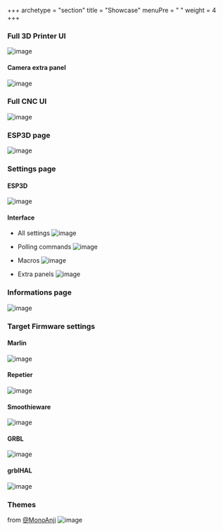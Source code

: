 +++
archetype = "section"
title = "Showcase"
menuPre = "<i class='far fa-eye'></i> "
weight = 4
+++

### Full 3D Printer UI 
![image](full.png?width=400px)

#### Camera extra panel 
![image](camera.png?width=400px)

### Full CNC UI 
![image](cnc-dashboard.png?width=400px)

### ESP3D page 
![image](esp3d.png?width=400px)

### Settings page  

#### ESP3D
![image](settings.png?width=400px)

#### Interface
* All settings
![image](interface.png?width=400px)

* Polling commands
![image](polling.png?width=400px)

* Macros
![image](addmacro.png?width=400px)

* Extra panels
![image](camera_extra_panel.png?width=400px)

### Informations page 
![image](informations.png?width=400px)

### Target Firmware settings
#### Marlin
![image](Marlin_settings.png?width=400px)

#### Repetier
![image](repetier_settings.png?width=400px)

#### Smoothieware
![image](smoothieware_settings.png?width=400px)

#### GRBL
![image](grbl-settings.png?width=400px)

#### grblHAL
![image](grbl-hal-settings.png?width=400px)

### Themes

from [@MonoAnji](https://github.com/MonoAnji)
![image](mnj-theme.png?width=400px)